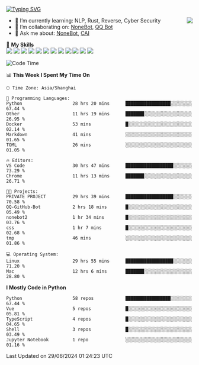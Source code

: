 [![Typing SVG](https://readme-typing-svg.herokuapp.com?size=25&duration=2500&color=8C43EA&vCenter=true&width=200&height=40&lines=Hi+there+%F0%9F%91%8B%F0%9F%8F%BB;I'm+yanyongyu)](https://git.io/typing-svg)

<a href="#">
  <img align="right" src="https://github-readme-stats.vercel.app/api?username=yanyongyu&count_private=true&show_icons=true&bg_color=15,f2f7fd,E0EAFC" />
</a>

- 🌱 I’m currently learning: NLP, Rust, Reverse, Cyber Security
- 👯 I’m collaborating on: [NoneBot](https://github.com/nonebot), [QQ Bot](https://github.com/Mrs4s/go-cqhttp)
- 💬 Ask me about: [NoneBot](https://github.com/nonebot), [CAI](https://github.com/cscs181/CAI)

🌟 **My Skills**  
![](https://img.shields.io/badge/-Python-3e74a2?style=flat-square&logo=Python&logoColor=fff)
![](https://img.shields.io/badge/-TypeScript-3178C6?style=flat-square&logo=TypeScript&logoColor=fff)
![](https://img.shields.io/badge/-Vue-4fc08d?style=flat-square&logo=Vue.js&logoColor=fff)
![](https://img.shields.io/badge/-React-2d98ce?style=flat-square&logo=React&logoColor=fff)
![](https://img.shields.io/badge/-FastAPI-009688?style=flat-square&logo=FastAPI&logoColor=fff)
![](https://img.shields.io/badge/-Linux-000000?style=flat-square&logo=Linux&logoColor=fff)
![](https://img.shields.io/badge/-Docker-2496ED?style=flat-square&logo=Docker&logoColor=fff)
![](https://img.shields.io/badge/-Kubernetes-326CE5?style=flat-square&logo=Kubernetes&logoColor=fff)
![](https://img.shields.io/badge/-GitHub%20Actions-2088FF?style=flat-square&logo=GitHubActions&logoColor=fff)
![](https://img.shields.io/badge/-PostgreSQL-4169E1?style=flat-square&logo=PostgreSQL&logoColor=fff)
![](https://img.shields.io/badge/-Redis-DC382D?style=flat-square&logo=Redis&logoColor=fff)
![](https://img.shields.io/badge/-MongoDB-47A248?style=flat-square&logo=MongoDB&logoColor=fff)

<!--START_SECTION:waka-->
![Code Time](http://img.shields.io/badge/Code%20Time-6%2C275%20hrs%207%20mins-blue)

📊 **This Week I Spent My Time On** 

```text
🕑︎ Time Zone: Asia/Shanghai

💬 Programming Languages: 
Python                   28 hrs 20 mins      █████████████████░░░░░░░░   67.44 % 
Other                    11 hrs 19 mins      ███████░░░░░░░░░░░░░░░░░░   26.95 % 
Docker                   53 mins             █░░░░░░░░░░░░░░░░░░░░░░░░   02.14 % 
Markdown                 41 mins             ░░░░░░░░░░░░░░░░░░░░░░░░░   01.65 % 
TOML                     26 mins             ░░░░░░░░░░░░░░░░░░░░░░░░░   01.05 % 

🔥 Editors: 
VS Code                  30 hrs 47 mins      ██████████████████░░░░░░░   73.29 % 
Chrome                   11 hrs 13 mins      ███████░░░░░░░░░░░░░░░░░░   26.71 % 

🐱‍💻 Projects: 
PRIVATE PROJECT          29 hrs 39 mins      ██████████████████░░░░░░░   70.58 % 
QQ-GitHub-Bot            2 hrs 18 mins       █░░░░░░░░░░░░░░░░░░░░░░░░   05.49 % 
nonebot2                 1 hr 34 mins        █░░░░░░░░░░░░░░░░░░░░░░░░   03.76 % 
css                      1 hr 7 mins         █░░░░░░░░░░░░░░░░░░░░░░░░   02.68 % 
tmp                      46 mins             ░░░░░░░░░░░░░░░░░░░░░░░░░   01.86 % 

💻 Operating System: 
Linux                    29 hrs 55 mins      ██████████████████░░░░░░░   71.20 % 
Mac                      12 hrs 6 mins       ███████░░░░░░░░░░░░░░░░░░   28.80 % 
```

**I Mostly Code in Python** 

```text
Python                   58 repos            █████████████████░░░░░░░░   67.44 % 
Vue                      5 repos             █░░░░░░░░░░░░░░░░░░░░░░░░   05.81 % 
TypeScript               4 repos             █░░░░░░░░░░░░░░░░░░░░░░░░   04.65 % 
Shell                    3 repos             █░░░░░░░░░░░░░░░░░░░░░░░░   03.49 % 
Jupyter Notebook         1 repo              ░░░░░░░░░░░░░░░░░░░░░░░░░   01.16 % 
```




 Last Updated on 29/06/2024 01:24:23 UTC
<!--END_SECTION:waka-->
